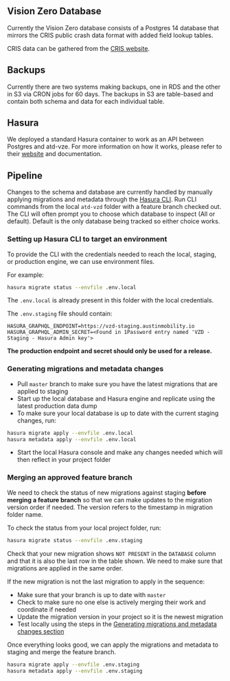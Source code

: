 ## Vision Zero Database

Currently the Vision Zero database consists of a Postgres 14 database that mirrors the CRIS public crash data format with added field lookup tables.

CRIS data can be gathered from the [CRIS website]([https://cris.dot.state.tx.us](https://cris.dot.state.tx.us/)). 

## Backups

Currently there are two systems making backups, one in RDS and the other in S3 via CRON jobs for 60 days. The backups in S3 are table-based and contain both schema and data for each individual table. 

## Hasura

We deployed a standard Hasura container to work as an API between Postgres and atd-vze. For more information on how it works, please refer to their [website](https://hasura.io) and documentation. 


## Pipeline

Changes to the schema and database are currently handled by manually applying migrations and metadata through the [Hasura CLI](https://hasura.io/docs/latest/hasura-cli/overview/). Run CLI commands from the local `atd-vzd` folder with a feature branch checked out. The CLI will often prompt you to choose which database to inspect (All or default). Default is the only database being tracked so either choice works.

### Setting up Hasura CLI to target an environment

To provide the CLI with the credentials needed to reach the local, staging, or production engine, we can use environment files.

For example:
```bash
hasura migrate status --envfile .env.local
```
The `.env.local` is already present in this folder with the local credentials.

The `.env.staging` file should contain:
```
HASURA_GRAPHQL_ENDPOINT=https://vzd-staging.austinmobility.io
HASURA_GRAPHQL_ADMIN_SECRET=<Found in 1Password entry named 'VZD - Staging - Hasura Admin key'>
```

**The production endpoint and secret should only be used for a release.**

### Generating migrations and metadata changes

- Pull `master` branch to make sure you have the latest migrations that are applied to staging
- Start up the local database and Hasura engine and replicate using the latest production data dump
- To make sure your local database is up to date with the current staging changes, run:
```bash
hasura migrate apply --envfile .env.local
hasura metadata apply --envfile .env.local
``` 
- Start the local Hasura console and make any changes needed which will then reflect in your project folder
### Merging an approved feature branch

We need to check the status of new migrations against staging **before merging a feature branch** so that we can make updates to the migration version order if needed. The version refers to the timestamp in migration folder name.

To check the status from your local project folder, run:
```bash
hasura migrate status --envfile .env.staging
```

Check that your new migration shows `NOT PRESENT` in the `DATABASE` column and that it is also the last row in the table shown. We need to make sure that migrations are applied in the same order.

If the new migration is not the last migration to apply in the sequence:
- Make sure that your branch is up to date with `master`
- Check to make sure no one else is actively merging their work and coordinate if needed
- Update the migration version in your project so it is the newest migration
- Test locally using the steps in the  [Generating migrations and metadata changes section](#generating-migrations-and-metadata-changes)

Once everything looks good, we can apply the migrations and metadata to staging and merge the feature branch.

```bash
hasura migrate apply --envfile .env.staging
hasura metadata apply --envfile .env.staging
``` 
